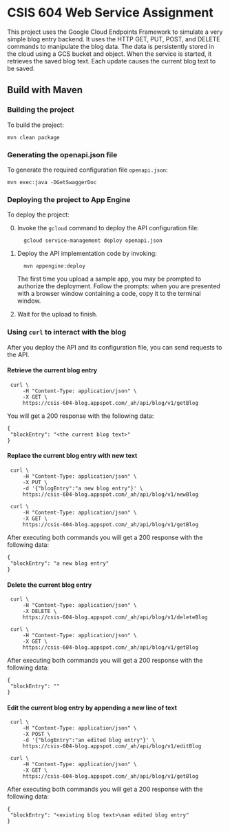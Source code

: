 # CSIS 604 Web Service Assignment

This project uses the Google Cloud Endpoints Framework to simulate a very simple 
blog entry backend.  It uses the HTTP GET, PUT, POST, and DELETE commands
to manipulate the blog data. The data is persistently stored in the cloud 
using a GCS bucket and object.  When the service is started, it retrieves
the saved blog text. Each update causes the current blog text to be saved.


## Build with Maven

### Building the  project

To build the project:

    mvn clean package

### Generating the openapi.json file

To generate the required configuration file `openapi.json`:

    mvn exec:java -DGetSwaggerDoc

### Deploying the project to App Engine

To deploy the project:

0. Invoke the `gcloud` command to deploy the API configuration file:

         gcloud service-management deploy openapi.json

0. Deploy the API implementation code by invoking:

         mvn appengine:deploy

    The first time you upload a sample app, you may be prompted to authorize the
    deployment. Follow the prompts: when you are presented with a browser window
    containing a code, copy it to the terminal window.

0. Wait for the upload to finish.

### Using `curl` to interact with the blog

After you deploy the API and its configuration file, you can send requests
to the API.

#### Retrieve the current blog entry

     curl \
         -H "Content-Type: application/json" \
         -X GET \
         https://csis-604-blog.appspot.com/_ah/api/blog/v1/getBlog

You will get a 200 response with the following data:

    {
     "blockEntry": "<the current blog text>"
    }

#### Replace the current blog entry with new text

     curl \
         -H "Content-Type: application/json" \
         -X PUT \
         -d '{"blogEntry":"a new blog entry"}' \
         https://csis-604-blog.appspot.com/_ah/api/blog/v1/newBlog

     curl \
         -H "Content-Type: application/json" \
         -X GET \
         https://csis-604-blog.appspot.com/_ah/api/blog/v1/getBlog

After executing both commands you will get a 200 response with the following data:

    {
     "blockEntry": "a new blog entry"
    }

#### Delete the current blog entry

     curl \
         -H "Content-Type: application/json" \
         -X DELETE \
         https://csis-604-blog.appspot.com/_ah/api/blog/v1/deleteBlog

     curl \
         -H "Content-Type: application/json" \
         -X GET \
         https://csis-604-blog.appspot.com/_ah/api/blog/v1/getBlog

After executing both commands you will get a 200 response with the following data:

    {
     "blockEntry": ""
    }

#### Edit the current blog entry by appending a new line of text

     curl \
         -H "Content-Type: application/json" \
         -X POST \
         -d '{"blogEntry":"an edited blog entry"}' \
         https://csis-604-blog.appspot.com/_ah/api/blog/v1/editBlog

     curl \
         -H "Content-Type: application/json" \
         -X GET \
         https://csis-604-blog.appspot.com/_ah/api/blog/v1/getBlog

After executing both commands you will get a 200 response with the following data:

    {
     "blockEntry": "<existing blog text>\nan edited blog entry"
    }
